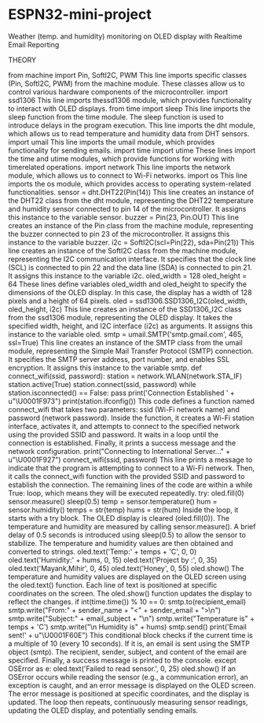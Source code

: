 # ESPN32-mini-project
Weather (temp. and humidity) monitoring on OLED display with Realtime Email Reporting

THEORY


from machine import Pin, SoftI2C, PWM 
This line imports specific classes (Pin, SoftI2C, PWM) from the machine module. These classes allow us
to control various hardware components of the microcontroller.
import ssd1306
This line imports thessd1306 module, which provides functionality to interact with OLED displays.
from time import sleep
This line imports the sleep function from the time module. The sleep function is used to introduce
delays in the program execution.
This line imports the dht module, which allows us to read temperature and humidity data from
DHT sensors.
import umail
This line imports the umail module, which provides functionality for sending emails.
import time
import utime
These lines import the time and utime modules, which provide functions for working with timerelated operations.
import network
This line imports the network module, which allows us to connect to Wi-Fi networks.
import os
This line imports the os module, which provides access to operating system-related functionalities.
sensor = dht.DHT22(Pin(14))
This line creates an instance of the DHT22 class from the dht module, representing the DHT22
temperature and humidity sensor connected to pin 14 of the microcontroller. It assigns this
instance to the variable sensor.
buzzer = Pin(23, Pin.OUT)
This line creates an instance of the Pin class from the machine module, representing the buzzer
connected to pin 23 of the microcontroller. It assigns this instance to the variable buzzer.
i2c = SoftI2C(scl=Pin(22), sda=Pin(21))
This line creates an instance of the SoftI2C class from the machine module, representing the I2C
communication interface. It specifies that the clock line (SCL) is connected to pin 22 and the data
line (SDA) is connected to pin 21. It assigns this instance to the variable i2c.
oled_width = 128
oled_height = 64
These lines define variables oled_width and oled_height to specify the dimensions of the OLED
display. In this case, the display has a width of 128 pixels and a height of 64 pixels.
oled = ssd1306.SSD1306_I2C(oled_width, oled_height, i2c)
This line creates an instance of the SSD1306_I2C class from the ssd1306 module, representing the
OLED display. It takes the specified width, height, and I2C interface (i2c) as arguments. It assigns
this instance to the variable oled.
smtp = umail.SMTP('smtp.gmail.com', 465, ssl=True)
This line creates an instance of the SMTP class from the umail module, representing the Simple Mail
Transfer Protocol (SMTP) connection. It specifies the SMTP server address, port number, and
enables SSL encryption. It assigns this instance to the variable smtp.
def connect_wifi(ssid, password):
 station = network.WLAN(network.STA_IF)
 station.active(True)
 station.connect(ssid, password)
 while station.isconnected() == False:
 pass
 print('Connection Established ' + u"\U0001F973")
 print(station.ifconfig())
This code defines a function named connect_wifi that takes two parameters: ssid (Wi-Fi network
name) and password (network password). Inside the function, it creates a Wi-Fi station interface,
activates it, and attempts to connect to the specified network using the provided SSID and
password. It waits in a loop until the connection is established. Finally, it prints a success message
and the network configuration.
print("Connecting to International Server..." + u"\U0001F927")
connect_wifi(ssid, password)
This line prints a message to indicate that the program is attempting to connect to a Wi-Fi
network. Then, it calls the connect_wifi function with the provided SSID and password to establish
the connection.
The remaining lines of the code are within a while True: loop, which means they will be executed
repeatedly.
try:
 oled.fill(0)
 sensor.measure()
 sleep(0.5)
 temp = sensor.temperature()
 hum = sensor.humidity()
 temps = str(temp)
 hums = str(hum)
Inside the loop, it starts with a try block. The OLED display is cleared (oled.fill(0)). The
temperature and humidity are measured by calling sensor.measure(). A brief delay of 0.5 seconds is
introduced using sleep(0.5) to allow the sensor to stabilize. The temperature and humidity values
are then obtained and converted to strings.
oled.text('Temp:' + temps + 'C', 0, 0)
 oled.text('Humidity:' + hums, 0, 15)
 oled.text('Project by :', 0, 35)
 oled.text('Mayank,Mihir', 0, 45)
 oled.text('Honey', 0, 55)
 oled.show()
The temperature and humidity values are displayed on the OLED screen using the oled.text()
function. Each line of text is positioned at specific coordinates on the screen. The oled.show()
function updates the display to reflect the changes.
 if int(time.time()) % 10 == 0:
 smtp.to(recipient_email)
 smtp.write("From:" + sender_name + "<" + sender_email + ">\n")
 smtp.write("Subject:" + email_subject + "\n")
 smtp.write("Temperature is" + temps + 'C')
 smtp.write("\n Humidity is" + hums)
 smtp.send()
 print('Email sent!' + u"\U0001F60E")
This conditional block checks if the current time is a multiple of 10 (every 10 seconds). If it is, an
email is sent using the SMTP object (smtp). The recipient, sender, subject, and content of the email
are specified. Finally, a success message is printed to the console.
except OSError as e:
 oled.text('Failed to read sensor.', 0, 25)
 oled.show()
If an OSError occurs while reading the sensor (e.g., a communication error), an exception is caught,
and an error message is displayed on the OLED screen. The error message is positioned at specific
coordinates, and the display is updated.
The loop then repeats, continuously measuring sensor readings, updating the OLED display, and
potentially sending emails.
